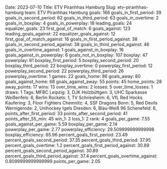 Date: 2023-07-10
Title: ETV Piranhhas Hamburg
Slug: etv-piranhhas-hamburg
team: ETV Piranhhas Hamburg
goals: 166
goals_in_first_period: 39
goals_in_second_period: 62
goals_in_third_period: 63
goals_in_overtime: 2
goals_in_boxplay: 4
goals_in_powerplay: 18
leading_goals: 24
equalizer_goals: 23
first_goal_of_match: 6
goals_against: 123
leading_goals_against: 22
equalizer_goals_against: 12
first_goal_of_match_against: 16
goals_in_first_period_against: 38
goals_in_second_period_against: 38
goals_in_third_period_against: 46
goals_in_overtime_against: 1
goals_against_in_boxplay: 16
goals_against_in_powerplay: 6
goals_not_in_boxplay: 107
boxplay: 47
powerplay: 61
boxplay_first_period: 5
boxplay_second_period: 20
boxplay_third_period: 22
boxplay_overtime: 0
powerplay_first_period: 12
powerplay_second_period: 22
powerplay_third_period: 26
powerplay_overtime: 1
games: 22
goals_home: 86
goals_away: 80
goals_against_home: 68
goals_against_away: 55
points: 45
home_points: 28
away_points: 17
wins: 13
over_time_wins: 2
losses: 5
over_time_losses: 1
draws: 1
Tags:  MFBC Leipzig: 3,  DJK Holzbüttgen: 3,  UHC Sparkasse Weißenfels: 6,  Berlin Rockets: 1,  TV Schriesheim: 6,  VfL Red Hocks Kaufering: 3,  Floor Fighters Chemnitz: 4,  SSF Dragons Bonn: 5,  Red Devils Wernigerode: 2,  Unihockey Igels Dresden: 6,  Blau-Weiß 96 Schenefeld: 6,
points_after_first_period: 33
points_after_second_period: 41
points_after_55_min: 45
win_1: 3
loss_1: 2
rank: 4
goals_per_game: 7.55
goals_against_per_game: 5.59
boxplay_per_game: 2.14
powerplay_per_game: 2.77
powerplay_efficiency: 29.509999999999998
boxplay_efficiency: 65.96
percent_goals_first_period: 23.49
percent_goals_second_period: 37.35
percent_goals_third_period: 37.95
percent_goals_overtime: 1.2
percent_goals_first_period_against: 30.89
percent_goals_second_period_against: 30.89
percent_goals_third_period_against: 37.4
percent_goals_overtime_against: 0.8099999999999999
points_per_game: 2.05
